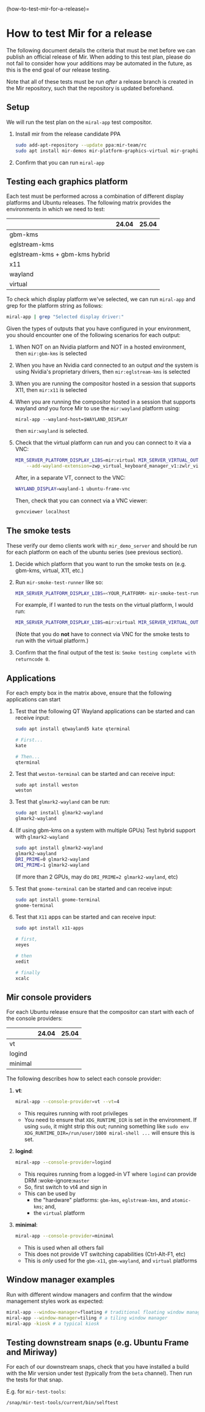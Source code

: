 (how-to-test-mir-for-a-release)=

# How to test Mir for a release

The following document details the criteria that must be met before we can
publish an official release of Mir. When adding to this test plan, please
do not fail to consider how your additions may be automated in the future, as
this is the end goal of our release testing.

Note that all of these tests must be run _after_ a release branch is created
in the Mir repository, such that the repository is updated beforehand.

## Setup

We will run the test plan on the `miral-app` test compositor.

1. Install mir from the release candidate PPA
   ```sh
   sudo add-apt-repository --update ppa:mir-team/rc
   sudo apt install mir-demos mir-platform-graphics-virtual mir-graphics-drivers-desktop mir-test-tools
   ```
1. Confirm that you can run `miral-app`

## Testing each graphics platform

Each test must be performed across a combination of different display
platforms and Ubuntu releases. The following matrix provides the environments
in which we need to test:

|                                | 24.04 | 25.04 |
| ------------------------------ | ----- | ----- |
| gbm-kms                        |       |       |
| eglstream-kms                  |       |       |
| eglstream-kms + gbm-kms hybrid |       |       |
| x11                            |       |       |
| wayland                        |       |       |
| virtual                        |       |       |

To check which display platform we've selected, we can run `miral-app`
and grep for the platform string as follows:

```sh
miral-app | grep "Selected display driver:"
```

Given the types of outputs that you have configured in your environment,
you should encounter one of the following scenarios for each output:

1. When NOT on an Nvidia platform and NOT in a hosted environment,
   then `mir:gbm-kms` is selected

1. When you have an Nvidia card connected to an output _and_ the system
   is using Nvidia's proprietary drivers, then `mir:eglstream-kms`
   is selected

1. When you are running the compositor hosted in a session that supports X11,
   then `mir:x11` is selected

1. When you are running the compositor hosted in a session that supports wayland
   _and_ you force Mir to use the `mir:wayland` platform using:

   ```
   miral-app --wayland-host=$WAYLAND_DISPLAY
   ```

   then `mir:wayland` is selected.

1. Check that the virtual platform can run and you can connect to it via a VNC:

   ```sh
   MIR_SERVER_PLATFORM_DISPLAY_LIBS=mir:virtual MIR_SERVER_VIRTUAL_OUTPUT=1280x1024 WAYLAND_DISPLAY=wayland-1 miral-app \
       --add-wayland-extension=zwp_virtual_keyboard_manager_v1:zwlr_virtual_pointer_manager_v1:zwlr_screencopy_manager_v1
   ```

   After, in a separate VT, connect to the VNC:

   ```sh
   WAYLAND_DISPLAY=wayland-1 ubuntu-frame-vnc
   ```

   Then, check that you can connect via a VNC viewer:

   ```sh
   gvncviewer localhost
   ```

## The smoke tests

These verify our demo clients work with `mir_demo_server` and should be run for
each platform on each of the ubuntu series (see previous section).

1. Decide which platform that you want to run the smoke tests on (e.g. gbm-kms,
   virtual, X11, etc.)

1. Run `mir-smoke-test-runner` like so:

   ```sh
   MIR_SERVER_PLATFORM_DISPLAY_LIBS=<YOUR_PLATFORM> mir-smoke-test-runner
   ```

   For example, if I wanted to run the tests on the virtual platform, I would run:

   ```sh
   MIR_SERVER_PLATFORM_DISPLAY_LIBS=mir:virtual MIR_SERVER_VIRTUAL_OUTPUT=1280x1024 mir-smoke-test-runner
   ```

   (Note that you do **not** have to connect via VNC for the smoke tests to run with the virtual platform.)

1. Confirm that the final output of the test is: `Smoke testing complete with returncode 0`.

## Applications

For each empty box in the matrix above, ensure that the following applications can start

1. Test that the following QT Wayland applications can be started and can receive input:

   ```sh
   sudo apt install qtwayland5 kate qterminal

   # First...
   kate

   # Then...
   qterminal
   ```

1. Test that `weston-terminal` can be started and can receive input:

   ```
   sudo apt install weston
   weston
   ```

1. Test that `glmark2-wayland` can be run:

   ```sh
   sudo apt install glmark2-wayland
   glmark2-wayland
   ```

1. (If using gbm-kms on a system with multiple GPUs) Test hybrid support with `glmark2-wayland`

   ```sh
   sudo apt install glmark2-wayland
   glmark2-wayland
   DRI_PRIME=0 glmark2-wayland
   DRI_PRIME=1 glmark2-wayland
   ```

   (If more than 2 GPUs, may do `DRI_PRIME=2 glmark2-wayland`, etc)

1. Test that `gnome-terminal` can be started and can receive input:

   ```sh
   sudo apt install gnome-terminal
   gnome-terminal
   ```

1. Test that `X11` apps can be started and can receive input:

   ```sh
   sudo apt install x11-apps

   # first,
   xeyes

   # then
   xedit

   # finally
   xcalc
   ```

## Mir console providers

For each Ubuntu release ensure that the compositor can start with each of the console providers:

|         | 24.04 | 25.04 |
| ------- | ----- | ----- |
| vt      |       |       |
| logind  |       |       |
| minimal |       |       |

The following describes how to select each console provider:

1. **vt**:

   ```sh
   miral-app --console-provider=vt --vt=4
   ```

   - This requires running with root privileges
   - You need to ensure that `XDG_RUNTIME_DIR` is set in the environment. If using `sudo`,
     it might strip this out; running something like `sudo env XDG_RUNTIME_DIR=/run/user/1000 miral-shell ...`
     will ensure this is set.

1. **logind**:

   ```sh
   miral-app --console-provider=logind
   ```

   - This requires running from a logged-in VT where `logind` can provide DRM :woke-ignore:`master`
   - So, first switch to vt4 and sign in
   - This can be used by
     - the "hardware" platforms: `gbm-kms`, `eglstream-kms`, and `atomic-kms`; and,
     - the `virtual` platform

1. **minimal**:

   ```sh
   miral-app --console-provider=minimal
   ```

   - This is used when all others fail
   - This does not provide VT switching capabilities (Ctrl-Alt-F1, etc)
   - This is _only_ used for the `gbm-x11`, `gbm-wayland`, and `virtual` platforms

## Window manager examples

Run with different window managers and confirm that the window management
styles work as expected:

```sh
miral-app --window-manager=floating # traditional floating window manager
miral-app --window-manager=tiling # a tiling window manager
miral-app -kiosk # a typical kiosk
```

## Testing downstream snaps (e.g. Ubuntu Frame and Miriway)

For each of our downstream snaps, check that you have installed a build with the Mir version under test (typically from the `beta` channel). Then run the tests for that snap.

E.g. for `mir-test-tools`:

```sh
/snap/mir-test-tools/current/bin/selftest
```
